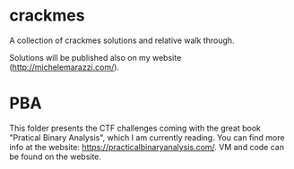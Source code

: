 # crackmes
A collection of crackmes solutions and relative walk through. 

Solutions will be published also on my website (http://michelemarazzi.com/).

# PBA
This folder presents the CTF challenges coming with the great book "Pratical Binary Analysis", which I am currently reading. You can find more info at the website: https://practicalbinaryanalysis.com/. VM and code can be found on the website.
